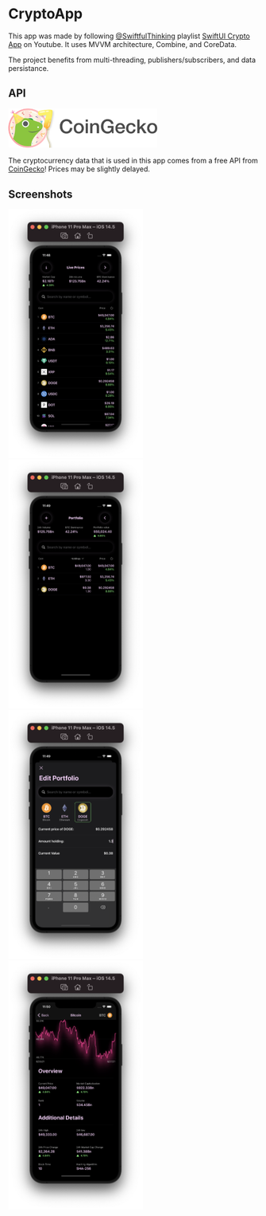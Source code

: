 # CryptoApp

This app was made by following [@SwiftfulThinking](https://www.youtube.com/channel/UCp25X4LzOLaksp5qY0YMUzg) playlist [SwiftUI Crypto App](https://www.youtube.com/watch?v=TTYKL6CfbSs&list=PLwvDm4Vfkdphbc3bgy_LpLRQ9DDfFGcFu) on Youtube. It uses MVVM architecture, Combine, and CoreData.

The project benefits from multi-threading, publishers/subscribers, and data persistance.

## API

<img src="./Resources/coingecko.png" width="300">

The cryptocurrency data that is used in this app comes from a free API from [CoinGecko](https://www.coingecko.com)! Prices may be slightly delayed.

## Screenshots

<img src="./Resources/210.png" height="500"> <img src="./Resources/211.png" height="500"> <img src="./Resources/212.png" height="500"> <img src="./Resources/213.png" height="500">
